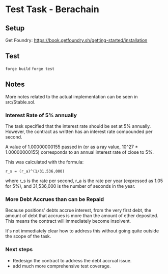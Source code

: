 # Test Task - Berachain

## Setup

Get Foundry: https://book.getfoundry.sh/getting-started/installation

## Test

`forge build`
`forge test`

## Notes

More notes related to the actual implementation can be seen in src/Stable.sol.

### Interest Rate of 5% annually

The task specified that the interest rate should be set at 5% annually. However, the contract as written has an interest rate compounded per second.

A value of 1.00000000155 passed in (or as a ray value, 10^27 * 1.00000000155) corresponds to an annual interest rate of close to 5%.

This was calculated with the formula:

`r_s = (r_a​)^(1/31,536,000)`

where r_s is the rate per second, r_a is the rate per year (expressed as 1.05 for 5%), and 31,536,000 is the number of seconds in the year.

### More Debt Accrues than can be Repaid

Because positions' debts accrue interest, from the very first debt, the amount of debt that accrues is more than the amount of ether deposited. This means the contract will immediately become insolvent.

It's not immediately clear how to address this without going quite outside the scope of the task.

### Next steps
* Redesign the contract to address the debt accrual issue.
* add much more comprehensive test coverage.